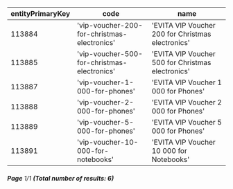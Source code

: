 | entityPrimaryKey | code                                        | name                                              |
| ---------------- | ------------------------------------------- | ------------------------------------------------- |
| 113884           | 'vip-voucher-200-for-christmas-electronics' | 'EVITA VIP Voucher 200 for Christmas electronics' |
| 113885           | 'vip-voucher-500-for-christmas-electronics' | 'EVITA VIP Voucher 500 for Christmas electronics' |
| 113887           | 'vip-voucher-1-000-for-phones'              | 'EVITA VIP Voucher 1 000 for Phones'              |
| 113888           | 'vip-voucher-2-000-for-phones'              | 'EVITA VIP Voucher 2 000 for Phones'              |
| 113889           | 'vip-voucher-5-000-for-phones'              | 'EVITA VIP Voucher 5 000 for Phones'              |
| 113891           | 'vip-voucher-10-000-for-notebooks'          | 'EVITA VIP Voucher 10 000 for Notebooks'          |

###### **Page** 1/1 **(Total number of results: 6)**